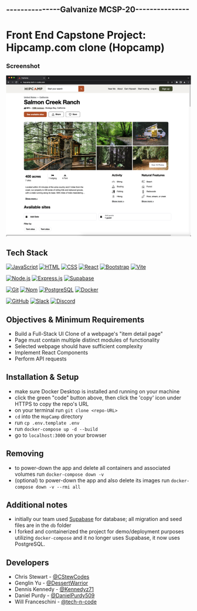 ## ---------------Galvanize MCSP-20---------------

# Front End Capstone Project: Hipcamp.com clone (Hopcamp)

### Screenshot

[![HopCamp](hopcamp_screenshot.png)](https://hopcamp.tech-n-code.com/)

## Tech Stack

  [![JavaScript](https://img.shields.io/badge/-JavaScript-F7DF1E?style=flat&logo=javascript&logoColor=black)](https://developer.mozilla.org/en-US/docs/Web/JavaScript)
  [![HTML](https://img.shields.io/badge/-HTML-E34F26?style=flat&logo=html5&logoColor=black)](https://developer.mozilla.org/en-US/docs/Web/HTML)
  [![CSS](https://img.shields.io/badge/-CSS-1572B6?style=flat&logo=css3&logoColor=white)](https://developer.mozilla.org/en-US/docs/Web/CSS)
  [![React](https://img.shields.io/badge/-React-61DAFB?style=flat&logo=react&logoColor=black)](https://react.dev/)
  [![Bootstrap](https://img.shields.io/badge/-Bootstrap-7952B3?style=flat&logo=bootstrap&logoColor=white)](https://getbootstrap.com/)
  [![Vite](https://img.shields.io/badge/-Vite-646CFF?style=flat&logo=vite&logoColor=F6DC40)](https://vitejs.dev/)
  
  [![Node.js](https://img.shields.io/badge/-Node.js-339933?style=flat&logo=Node.js&logoColor=black)](https://nodejs.org/)
  [![Express.js](https://img.shields.io/badge/-Express.js-000000?style=flat&logo=express&logoColor=white)](https://expressjs.com/)
  [![Supabase](https://img.shields.io/badge/-Supabase-3FCF8E?style=flat&logo=supabase&logoColor=black)](https://supabase.com/)

  [![Git](https://img.shields.io/badge/-Git-F05032?style=flat&logo=git&logoColor=black)](https://git-scm.com/)
  [![Npm](https://img.shields.io/badge/-Npm-CB3837?style=flat&logo=npm&logoColor=white)](https://npmjs.com/)
  [![PostgreSQL](https://img.shields.io/badge/PostgreSQL-316192?style=flat&logo=postgresql&logoColor=white)](https://www.postgresql.org/)
  [![Docker](https://img.shields.io/badge/Docker-2CA5E0?style=flat&logo=docker&logoColor=white)](https://www.docker.com/)

  [![GitHub](https://img.shields.io/badge/-GitHub-181717?style=flat&logo=github&logoColor=white)](https://github.com/)
  [![Slack](https://img.shields.io/badge/-Slack-4A154B?style=flat&logo=slack&logoColor=white)](https://slack.com/)
  [![Discord](https://img.shields.io/badge/-Discord-5865F2?style=flat&logo=discord&logoColor=white)](https://discord.com/)

## Objectives & Minimum Requirements

- Build a Full-Stack UI Clone of a webpage's "item detail page"
- Page must contain multiple distinct modules of functionality
- Selected webpage should have sufficient complexity
- Implement React Components
- Perform API requests

## Installation & Setup

- make sure Docker Desktop is installed and running on your machine
- click the green "code" button above, then click the 'copy' icon under HTTPS to copy the repo's URL
- on your terminal run `git clone <repo-URL>`
- `cd` into the `HopCamp` directory
- run `cp .env.template .env`
- run `docker-compose up -d --build`
- go to `localhost:3000` on your browser

## Removing

- to power-down the app and delete all containers and associated volumes run `docker-compose down -v`
- (optional) to power-down the app and also delete its images run `docker-compose down -v --rmi all`

## Additional notes

- initially our team used [Supabase](https://supabase.com/dashboard/sign-in) for database; all migration and seed files are in the `db` folder
- I forked and containerized the project for demo/deployment purposes utilizing `docker-compose` and it no longer uses Supabase, it now uses PostgreSQL.

## Developers

- Chris Stewart - [@CStewCodes](https://github.com/CStewCodes)
- Genglin Yu - [@DessertWarrior](https://github.com/DessertWarrior)
- Dennis Kennedy - [@Kennedyz71](https://github.com/Kennedyz71)
- Daniel Purdy - [@DanielPurdy509](https://github.com/DanielPurdy509)
- Will Franceschini - [@tech-n-code](https://github.com/tech-n-code)
